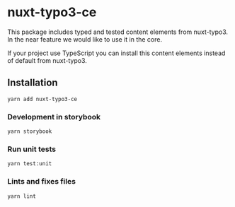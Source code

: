 # nuxt-typo3-ce

This package includes typed and tested content elements from nuxt-typo3.
In the near feature we would like to use it in the core.

If your project use TypeScript you can install this content elements instead of default from nuxt-typo3. 

## Installation
```
yarn add nuxt-typo3-ce
```

### Development in storybook
```
yarn storybook
```

### Run unit tests
```
yarn test:unit
```

### Lints and fixes files
```
yarn lint
```
